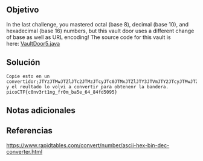 ## Objetivo
In the last challenge, you mastered octal (base 8), decimal (base 10), and hexadecimal (base 16) numbers, but this vault door uses a different change of base as well as URL encoding! The source code for this vault is here: [VaultDoor5.java](https://jupiter.challenges.picoctf.org/static/9505cca05dc00fecead41106370ee619/VaultDoor5.java)
## Solución
```
Copie esto en un convertidor;JTYzJTMwJTZlJTc2JTMzJTcyJTc0JTMxJTZlJTY3JTVmJTY2JTcyJTMwJTZkJTVmJTYyJTYxJTM1JTY1JTVmJTM2JTM0JTVmJTM4JTM0JTY2JTY0JTM1JTMwJTM5JTM1
y el reultado lo volvi a convertir para obtenenr la bandera.
picoCTF{c0nv3rt1ng_fr0m_ba5e_64_84fd5095}
```
## Notas adicionales
## Referencias 
https://www.rapidtables.com/convert/number/ascii-hex-bin-dec-converter.html